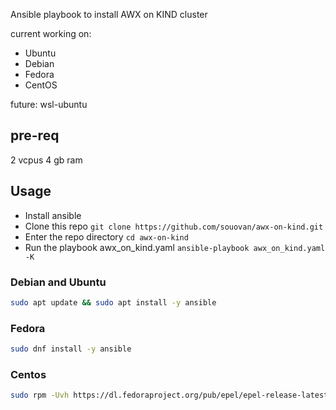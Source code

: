 Ansible playbook to install AWX on KIND cluster

current working on:
* Ubuntu
* Debian
* Fedora
* CentOS

future: 
wsl-ubuntu

## pre-req
2 vcpus
4 gb ram

## Usage
* Install ansible
* Clone this repo `git clone https://github.com/souovan/awx-on-kind.git`
* Enter the repo directory `cd awx-on-kind`
* Run the playbook awx_on_kind.yaml `ansible-playbook awx_on_kind.yaml -K`

### Debian and Ubuntu
```sh
sudo apt update && sudo apt install -y ansible
```

### Fedora
```sh
sudo dnf install -y ansible
```

### Centos
```sh
sudo rpm -Uvh https://dl.fedoraproject.org/pub/epel/epel-release-latest-7.noarch.rpm && sudo yum -y install ansible
```

